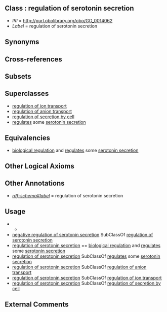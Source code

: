 
## Class : regulation of serotonin secretion

 * *IRI* = http://purl.obolibrary.org/obo/GO_0014062
 * *Label* = regulation of serotonin secretion

## Synonyms


## Cross-references


## Subsets


## Superclasses

 * [regulation of ion transport](../../GO/69/GO_0043269.md)
 * [regulation of anion transport](../../GO/70/GO_0044070.md)
 * [regulation of secretion by cell](../../GO/30/GO_1903530.md)
 * [regulates](../../RO/11/RO_0002211.md) some [serotonin secretion](../../GO/20/GO_0001820.md)

## Equivalencies

 * [biological regulation](../../GO/07/GO_0065007.md) and [regulates](../../RO/11/RO_0002211.md) some [serotonin secretion](../../GO/20/GO_0001820.md)

## Other Logical Axioms


## Other Annotations

 * *[rdf-schema#label](../../el/rdf-schema#label.md)* = regulation of serotonin secretion

## Usage

 * -
 * [negative regulation of serotonin secretion](../../GO/63/GO_0014063.md) SubClassOf [regulation of serotonin secretion](../../GO/62/GO_0014062.md)
 * [regulation of serotonin secretion](../../GO/62/GO_0014062.md) == [biological regulation](../../GO/07/GO_0065007.md) and [regulates](../../RO/11/RO_0002211.md) some [serotonin secretion](../../GO/20/GO_0001820.md)
 * [regulation of serotonin secretion](../../GO/62/GO_0014062.md) SubClassOf [regulates](../../RO/11/RO_0002211.md) some [serotonin secretion](../../GO/20/GO_0001820.md)
 * [regulation of serotonin secretion](../../GO/62/GO_0014062.md) SubClassOf [regulation of anion transport](../../GO/70/GO_0044070.md)
 * [regulation of serotonin secretion](../../GO/62/GO_0014062.md) SubClassOf [regulation of ion transport](../../GO/69/GO_0043269.md)
 * [regulation of serotonin secretion](../../GO/62/GO_0014062.md) SubClassOf [regulation of secretion by cell](../../GO/30/GO_1903530.md)

## External Comments


